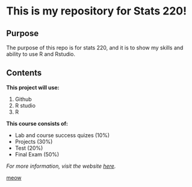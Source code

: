 # This is my repository for Stats 220!

## Purpose 
The purpose of this repo is for stats 220, and it is to show my skills and ability to use R and Rstudio.

## Contents

**This project will use:**
  1. Github
  2. R studio
  3. R

**This course consists of:**
  - Lab and course success quizes (10%)
  - Projects (30%)
  - Test (20%)
  - Final Exam (50%)
 

*For more information, visit the website [here](https://github.com/junjunj/Stats220).*

[meow](https://m.media-amazon.com/images/I/51WHgHxF5YL._AC_UF1000,1000_QL80_.jpg)
